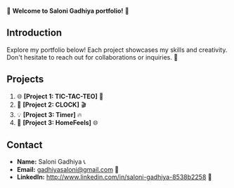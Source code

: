 🎉 **Welcome to Saloni Gadhiya portfolio!** 🚀

## Introduction
Explore my portfolio below! Each project showcases my skills and creativity. Don't hesitate to reach out for collaborations or inquiries. 🌟

## Projects
1. 🌐 **[Project 1: TIC-TAC-TEO]** 📝
2. 🎨 **[Project 2: CLOCK]** 🎬
3. 💡 **[Project 3: Timer]** 🔥
4. 🚀 **[Project 3: HomeFeels]** 🌐

## Contact
- **Name:** Saloni Gadhiya 📞
- **Email:** gadhiyasaloni@gmail.com 📧
- **LinkedIn:** http://www.linkedin.com/in/saloni-gadhiya-8538b2258 🔗

